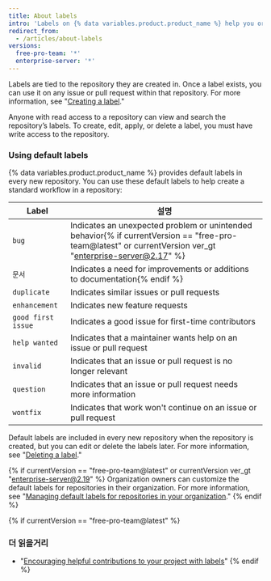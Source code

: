 ```yaml
---
title: About labels
intro: 'Labels on {% data variables.product.product_name %} help you organize and prioritize your work. You can apply labels to issues and pull requests to signify priority, category, or any other information you find useful.'
redirect_from:
  - /articles/about-labels
versions:
  free-pro-team: '*'
  enterprise-server: '*'
---
```


Labels are tied to the repository they are created in. Once a label exists, you can use it on any issue or pull request within that repository. For more information, see "[Creating a label](/articles/creating-a-label/)."

Anyone with read access to a repository can view and search the repository’s labels. To create, edit, apply, or delete a label, you must have write access to the repository.

### Using default labels

{% data variables.product.product_name %} provides default labels in every new repository. You can use these default labels to help create a standard workflow in a repository:

| Label              | 설명                                                                                                                    |
| ------------------ | --------------------------------------------------------------------------------------------------------------------- |
| `bug`              | Indicates an unexpected problem or unintended behavior{% if currentVersion == "free-pro-team@latest" or currentVersion ver_gt "enterprise-server@2.17" %}
| `문서`               | Indicates a need for improvements or additions to documentation{% endif %}
| `duplicate`        | Indicates similar issues or pull requests                                                                             |
| `enhancement`      | Indicates new feature requests                                                                                        |
| `good first issue` | Indicates a good issue for first-time contributors                                                                    |
| `help wanted`      | Indicates that a maintainer wants help on an issue or pull request                                                    |
| `invalid`          | Indicates that an issue or pull request is no longer relevant                                                         |
| `question`         | Indicates that an issue or pull request needs more information                                                        |
| `wontfix`          | Indicates that work won't continue on an issue or pull request                                                        |

Default labels are included in every new repository when the repository is created, but you can edit or delete the labels later. For more information, see "[Deleting a label](/articles/deleting-a-label/)."

{% if currentVersion == "free-pro-team@latest" or currentVersion ver_gt "enterprise-server@2.19" %}
Organization owners can customize the default labels for repositories in their organization. For more information, see "[Managing default labels for repositories in your organization](/articles/managing-default-labels-for-repositories-in-your-organization)."
{% endif %}

{% if currentVersion == "free-pro-team@latest" %}
### 더 읽을거리

- "[Encouraging helpful contributions to your project with labels](/github/building-a-strong-community/encouraging-helpful-contributions-to-your-project-with-labels)"
{% endif %}
